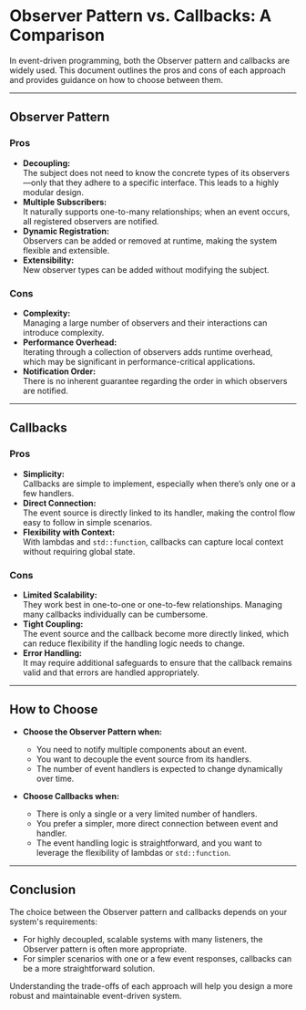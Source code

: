 # Observer Pattern vs. Callbacks: A Comparison

In event-driven programming, both the Observer pattern and callbacks are widely used. This document outlines the pros and cons of each approach and provides guidance on how to choose between them.

---

## Observer Pattern

### Pros
- **Decoupling:**  
  The subject does not need to know the concrete types of its observers—only that they adhere to a specific interface. This leads to a highly modular design.
- **Multiple Subscribers:**  
  It naturally supports one-to-many relationships; when an event occurs, all registered observers are notified.
- **Dynamic Registration:**  
  Observers can be added or removed at runtime, making the system flexible and extensible.
- **Extensibility:**  
  New observer types can be added without modifying the subject.

### Cons
- **Complexity:**  
  Managing a large number of observers and their interactions can introduce complexity.
- **Performance Overhead:**  
  Iterating through a collection of observers adds runtime overhead, which may be significant in performance-critical applications.
- **Notification Order:**  
  There is no inherent guarantee regarding the order in which observers are notified.

---

## Callbacks

### Pros
- **Simplicity:**  
  Callbacks are simple to implement, especially when there’s only one or a few handlers.
- **Direct Connection:**  
  The event source is directly linked to its handler, making the control flow easy to follow in simple scenarios.
- **Flexibility with Context:**  
  With lambdas and `std::function`, callbacks can capture local context without requiring global state.

### Cons
- **Limited Scalability:**  
  They work best in one-to-one or one-to-few relationships. Managing many callbacks individually can be cumbersome.
- **Tight Coupling:**  
  The event source and the callback become more directly linked, which can reduce flexibility if the handling logic needs to change.
- **Error Handling:**  
  It may require additional safeguards to ensure that the callback remains valid and that errors are handled appropriately.

---

## How to Choose

- **Choose the Observer Pattern when:**
  - You need to notify multiple components about an event.
  - You want to decouple the event source from its handlers.
  - The number of event handlers is expected to change dynamically over time.

- **Choose Callbacks when:**
  - There is only a single or a very limited number of handlers.
  - You prefer a simpler, more direct connection between event and handler.
  - The event handling logic is straightforward, and you want to leverage the flexibility of lambdas or `std::function`.

---

## Conclusion

The choice between the Observer pattern and callbacks depends on your system's requirements:
- For highly decoupled, scalable systems with many listeners, the Observer pattern is often more appropriate.
- For simpler scenarios with one or a few event responses, callbacks can be a more straightforward solution.

Understanding the trade-offs of each approach will help you design a more robust and maintainable event-driven system.
